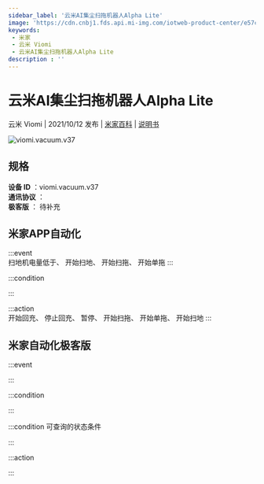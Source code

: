 ```yaml
---
sidebar_label: '云米AI集尘扫拖机器人Alpha Lite'
image: 'https://cdn.cnbj1.fds.api.mi-img.com/iotweb-product-center/e57cc9d19515e7e20d6bd291ea5cf4c8_1630574955040.png?GalaxyAccessKeyId=AKVGLQWBOVIRQ3XLEW&Expires=9223372036854775807&Signature=3hVn1b5pjd1O1iDPfQBD0UsYWLs='
keywords: 
 - 米家
 - 云米 Viomi
 - 云米AI集尘扫拖机器人Alpha Lite
description : ''
---
```

# 云米AI集尘扫拖机器人Alpha Lite

云米 Viomi | 2021/10/12 发布 | [米家百科](https://home.mi.com/webapp/content/baike/product/index.html?model=viomi.vacuum.v37) | [说明书](https://home.mi.com/views/introduction.html?model=viomi.vacuum.v37&region=cn)

![viomi.vacuum.v37](https://cdn.cnbj1.fds.api.mi-img.com/iotweb-product-center/e57cc9d19515e7e20d6bd291ea5cf4c8_1630574955040.png?GalaxyAccessKeyId=AKVGLQWBOVIRQ3XLEW&Expires=9223372036854775807&Signature=3hVn1b5pjd1O1iDPfQBD0UsYWLs=)

## 规格  
> 
**设备 ID** ：viomi.vacuum.v37  
**通讯协议** ：  
**极客版**  ： 待补充 


## 米家APP自动化  

:::event  
扫地机电量低于、 开始扫地、 开始扫拖、 开始单拖
:::

:::condition  

:::

:::action   
开始回充、 停止回充、 暂停、 开始扫拖、 开始单拖、 开始扫地
:::

## 米家自动化极客版  

:::event  

:::

:::condition  

:::

:::condition 可查询的状态条件  

:::

:::action  

:::

        
